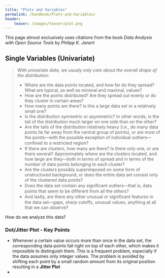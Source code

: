 ```yaml
---
title: "Plots and Variables"
permalink: /handbook/Plots-and-Variables/
header:
    teaser: /images/teaser/plot.png
---
```

This page almost exclusively uses citations from the book *Data Analysis with Open Source Tools* by *Philipp K. Janert*

## Single Variables (Univariate)

> *With univariate data, we usualy only care about the overall shape of the distribution:*
> - Where are the data points located, and how far do they spread? What are typical, as well as minimal and maximal, values? 
> - How are the points distributed? Are they spread out evenly or do they cluster in certain areas? 
> - How many points are there? Is this a large data set or a relatively small one? 
> - Is the distribution symmetric or asymmetric? In other words, is the tail of the distribution much larger on one side than on the other? 
> - Are the tails of the distribution relatively heavy (i.e., do many data points lie far away from the central group of points), or are most of the points—with the possible exception of individual outliers—conﬁned to a restricted region? 
> - If there are clusters, how many are there? Is there only one, or are there several? Approximately where are the clusters located, and how large are they—both in terms of spread and in terms of the number of data points belonging to each cluster? 
> - Are the clusters possibly superimposed on some form of unstructured background, or does the entire data set consist only of the clustered data points? 
> - Does the data set contain any signiﬁcant outliers—that is, data points that seem to be different from all the others? 
> - And lastly, are there any other unusual or signiﬁcant features in the data set—gaps, sharp cutoffs, unusual values, anything at all that we can observe?

How do we analyze this data?

### Dot/Jitter Plot - Key Points
- Whenever a certain value occurs more than once in the data set, the corresponding data points fall right on top of each other, which makes it impossible to distinguish them. This is a frequent problem, especially if the data assumes only integer values. The problem is avoided by shifting each point by a small random amount from its original position resulting in a **Jitter Plot**
-

